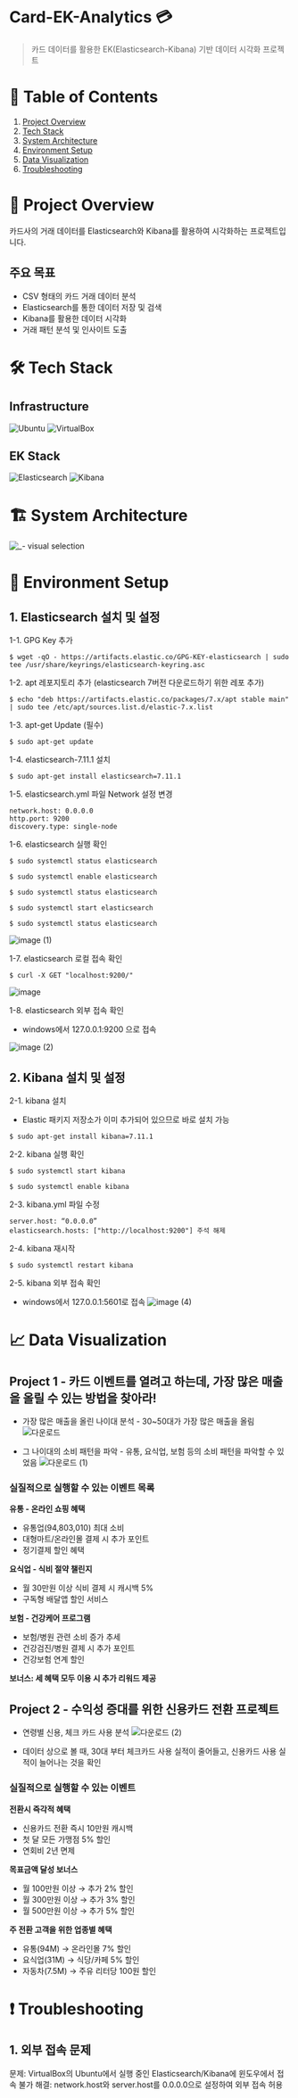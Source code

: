 # Card-EK-Analytics 💳
> 카드 데이터를 활용한 EK(Elasticsearch-Kibana) 기반 데이터 시각화 프로젝트

# 📑 Table of Contents
1. [Project Overview](#-project-overview)
2. [Tech Stack](#-tech-stack)
3. [System Architecture](#-system-architecture)
4. [Environment Setup](#-environment-setup)
5. [Data Visualization](#-data-visualization)
6. [Troubleshooting](#-troubleshooting)

# 🎯 Project Overview
카드사의 거래 데이터를 Elasticsearch와 Kibana를 활용하여 시각화하는 프로젝트입니다.

## 주요 목표
- CSV 형태의 카드 거래 데이터 분석
- Elasticsearch를 통한 데이터 저장 및 검색
- Kibana를 활용한 데이터 시각화
- 거래 패턴 분석 및 인사이트 도출

# 🛠 Tech Stack
## Infrastructure
![Ubuntu](https://img.shields.io/badge/Ubuntu%2024.04%20LTS-E95420?style=for-the-badge&logo=ubuntu&logoColor=white)
![VirtualBox](https://img.shields.io/badge/VirtualBox-183A61?style=for-the-badge&logo=virtualbox&logoColor=white)

## EK Stack
![Elasticsearch](https://img.shields.io/badge/Elasticsearch%207.11.1-005571?style=for-the-badge&logo=elasticsearch&logoColor=white)
![Kibana](https://img.shields.io/badge/Kibana%207.11.1-005571?style=for-the-badge&logo=kibana&logoColor=white)

# 🏗 System Architecture
![_- visual selection](https://github.com/user-attachments/assets/76f59835-be1a-43a1-ba32-dc24b78ef82a)

# 🔧 Environment Setup
## 1. Elasticsearch 설치 및 설정
1-1. GPG Key 추가
```
$ wget -qO - https://artifacts.elastic.co/GPG-KEY-elasticsearch | sudo tee /usr/share/keyrings/elasticsearch-keyring.asc
```

1-2. apt 레포지토리 추가 (elasticsearch 7버전 다운로드하기 위한 레포 추가)
```
$ echo "deb https://artifacts.elastic.co/packages/7.x/apt stable main" | sudo tee /etc/apt/sources.list.d/elastic-7.x.list
```

1-3. apt-get Update (필수)
```
$ sudo apt-get update
```

1-4. elasticsearch-7.11.1 설치
```
$ sudo apt-get install elasticsearch=7.11.1
```

1-5. elasticsearch.yml 파일 Network 설정 변경
``` 
network.host: 0.0.0.0
http.port: 9200
discovery.type: single-node
```

1-6. elasticsearch 실행 확인
```
$ sudo systemctl status elasticsearch

$ sudo systemctl enable elasticsearch

$ sudo systemctl status elasticsearch

$ sudo systemctl start elasticsearch

$ sudo systemctl status elasticsearch
```
![image (1)](https://github.com/user-attachments/assets/58fcb9ab-0299-45c7-b145-90961d4da37b)

1-7. elasticsearch 로컬 접속 확인
```
$ curl -X GET "localhost:9200/"
```
![image](https://github.com/user-attachments/assets/16c45722-ef3c-4404-adb1-2ed805e1d92a)


1-8. elasticsearch 외부 접속 확인
- windows에서 127.0.0.1:9200 으로 접속

![image (2)](https://github.com/user-attachments/assets/3875c185-6f99-4cf5-834c-bd872b025217)

## 2. Kibana 설치 및 설정

2-1. kibana 설치
- Elastic 패키지 저장소가 이미 추가되어 있으므로 바로 설치 가능
```
$ sudo apt-get install kibana=7.11.1
```

2-2. kibana 실행 확인
```
$ sudo systemctl start kibana

$ sudo systemctl enable kibana
```

2-3. kibana.yml 파일 수정
```
server.host: “0.0.0.0”
elasticsearch.hosts: ["http://localhost:9200"] 주석 해제
```

2-4. kibana 재시작
```
$ sudo systemctl restart kibana
```

2-5. kibana 외부 접속 확인
- windows에서 127.0.0.1:5601로 접속
![image (4)](https://github.com/user-attachments/assets/7b7d14a6-df99-4007-a734-b4e398c4fa6f)

# 📈 Data Visualization
## Project 1 - 카드 이벤트를 열려고 하는데, 가장 많은 매출을 올릴 수 있는 방법을 찾아라!
- 가장 많은 매출을 올린 나이대 분석 - 30~50대가 가장 많은 매출을 올림
![다운로드](https://github.com/user-attachments/assets/0155c691-9672-475b-a442-592efd09058d)

- 그 나이대의 소비 패턴을 파악 - 유통, 요식업, 보험 등의 소비 패턴을 파악할 수 있었음
![다운로드 (1)](https://github.com/user-attachments/assets/3fb3908d-5b4d-4516-9ca7-1d75bba527dd)

### 실질적으로 실행할 수 있는 이벤트 목록
**유통 - 온라인 쇼핑 혜택**
- 유통업(94,803,010) 최대 소비
- 대형마트/온라인몰 결제 시 추가 포인트
- 정기결제 할인 혜택

**요식업 - 식비 절약 챌린지**
- 월 30만원 이상 식비 결제 시 캐시백 5%
- 구독형 배달앱 할인 서비스

**보험 - 건강케어 프로그램**
- 보험/병원 관련 소비 증가 추세
- 건강검진/병원 결제 시 추가 포인트
- 건강보험 연계 할인

**보너스: 세 혜택 모두 이용 시 추가 리워드 제공**

## Project 2 - 수익성 증대를 위한 신용카드 전환 프로젝트
- 연령별 신용, 체크 카드 사용 분석
![다운로드 (2)](https://github.com/user-attachments/assets/d9e799b3-e574-4e43-8c81-59289c9e30e8)

- 데이터 상으로 볼 때, 30대 부터 체크카드 사용 실적이 줄어들고, 신용카드 사용 실적이 늘어나는 것을 확인

### 실질적으로 실행할 수 있는 이벤트
**전환시 즉각적 혜택**
- 신용카드 전환 즉시 10만원 캐시백
- 첫 달 모든 가맹점 5% 할인
- 연회비 2년 면제

**목표금액 달성 보너스**
- 월 100만원 이상 → 추가 2% 할인
- 월 300만원 이상 → 추가 3% 할인
- 월 500만원 이상 → 추가 5% 할인

**주 전환 고객을 위한 업종별 혜택**
- 유통(94M) → 온라인몰 7% 할인
- 요식업(31M) → 식당/카페 5% 할인
- 자동차(7.5M) → 주유 리터당 100원 할인

# ❗ Troubleshooting
## 1. 외부 접속 문제
문제: VirtualBox의 Ubuntu에서 실행 중인 Elasticsearch/Kibana에 윈도우에서 접속 불가
해결: network.host와 server.host를 0.0.0.0으로 설정하여 외부 접속 허용

